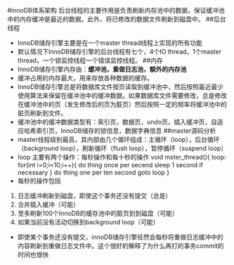 #innoDB体系架构
后台线程的主要作用是负责刷新内存池中的数据，保证缓冲池中的内存缓冲是最近的数据。此外，将已修改的数据文件刷新到磁盘中。
##后台线程
* InnoDB储存引擎主要是在一个master thread线程上实现的所有功能
* 默认情况下InnoDB储存引擎的后台线程有七个，4个IO thread，1个master thread，一个锁监控线程一个错误监控线程。
##内存
* InnoDB储存引擎内存由：<b>缓冲池，重做日志池，额外的内存池</b>
* 缓冲占用的内存最大，用来存放各种数据的缓存。
* InnoDB储存引擎总是将数据库文件按页读取到缓冲池中，然后按照最近最少使用算法来保留在缓冲池中的缓冲数据。如果数据库文件需要修改，总是修改在缓冲池中的页（发生修改后的页为脏页）然后按照一定的频率将缓冲池中的脏页刷新到文件。
* 缓冲池中的缓冲数据类型有：索引页，数据页，undo页，插入缓冲页，自适应哈希索引页，InnoDB储存的锁信息，数据字典信息
##master源码分析
* master线程级别最高，其内部由几个循环组成：主循环（loop），后台循环（background loop），刷新循环（flush loop），暂停循环（suspend loop）
* loop 主要有两个操作：每秒操作和每十秒的操作
void mster_thread(){
    loop:
    for(int i=0;i<10;i++){
    do thing once per secend
    sleep 1 second if necessary
    }
    do thing one per ten second
    goto loop
}
* 每秒的操作包括
1. 日志缓冲刷新到磁盘，即使这个事务还没有提交（总是）
2. 合并插入缓冲（可能）
3. 至多刷新100个InnoDB的缓存池中的脏页到到磁盘（可能）
4. 如果当前没有活动切换到background loop（可能）
* 即使某个事务还没有提交，innoDB储存引擎任然会每秒将重做日志缓冲中的内容刷新到重做日志文件中。这个很好的解释了为什么再打的事务commit的时间也很快
